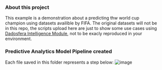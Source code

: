 ### About this project
This example is a demonstration about a predicting thw world cup champion using datasets availible by FIFA. The original datasets will not be in this repo, the scripts upload here are just to show some use cases using [Dadosfera Intelligence Module](https://docs.dadosfera.ai/docs/intelig%C3%AAncia), not to be exacly reproduced in your environment.

### Predictive Analytics Model Pipeline created
Each file saved in this folder represents a step below:
![image](https://user-images.githubusercontent.com/79672194/219751446-682f32df-38b9-4af6-88ce-0b28f20d3c29.png)
